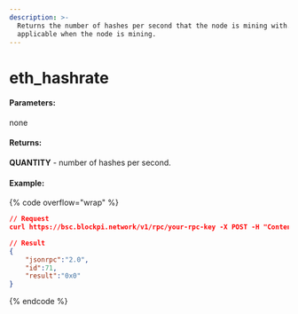 ```yaml
---
description: >-
  Returns the number of hashes per second that the node is mining with. Only
  applicable when the node is mining.
---
```


# eth\_hashrate

#### **Parameters:**

none

#### **Returns:**

**QUANTITY** - number of hashes per second.

#### Example:

{% code overflow="wrap" %}
```json
// Request
curl https://bsc.blockpi.network/v1/rpc/your-rpc-key -X POST -H "Content-Type: application/json" --data '{"jsonrpc":"2.0","method":"eth_hashrate","params":[],"id":71}'

// Result
{
    "jsonrpc":"2.0",
    "id":71,
    "result":"0x0"
}
```
{% endcode %}
